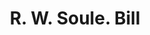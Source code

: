 ---
doi: 10.7916/D84X6KV3
date_other: '1905'
date_other_textual: '1905'
form: printed ephemera
genre:
- Invoices
name:
- R. W. Soule
object_in_context_url: https://biggert.cul.columbia.edu/items/view/ave_biggert_00570
subject_hierarchical_geographic:
- Augusta, Maine, United States
subject_name:
- R. W. Soule
title: R. W. Soule. Bill
sort_title: R. W. Soule. Bill
call_number: ave_biggert_00570
coordinates:
- 44.307,-69.782
pid: ave_biggert_00570
identifiers: ave_biggert_00570
thumbnail: https://derivativo-2.library.columbia.edu/iiif/2/ldpd:343596/full/!256,256/0/native.jpg
permalink: /biggert/ave_biggert_00570/
layout: iiif-image-page
---